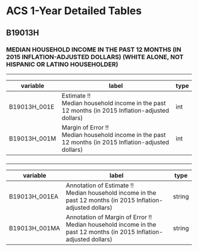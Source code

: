 # ACS 1-Year Detailed Tables

## B19013H

### MEDIAN HOUSEHOLD INCOME IN THE PAST 12 MONTHS (IN 2015 INFLATION-ADJUSTED DOLLARS) (WHITE ALONE, NOT HISPANIC OR LATINO HOUSEHOLDER)

___

| variable | label | type |
| ----- | ----- | ----- |
| B19013H_001E | Estimate !!<br>Median household income in the past 12 months (in 2015 Inflation-adjusted dollars) | int |
| B19013H_001M | Margin of Error !!<br>Median household income in the past 12 months (in 2015 Inflation-adjusted dollars) | int |
### 

___

| variable | label | type |
| ----- | ----- | ----- |
| B19013H_001EA | Annotation of Estimate !!<br>Median household income in the past 12 months (in 2015 Inflation-adjusted dollars) | string |
| B19013H_001MA | Annotation of Margin of Error !!<br>Median household income in the past 12 months (in 2015 Inflation-adjusted dollars) | string |

